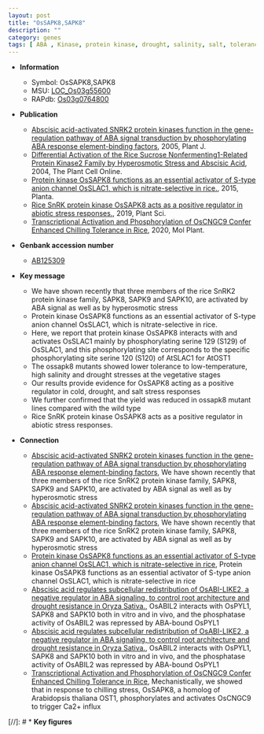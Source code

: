 ```yaml
---
layout: post
title: "OsSAPK8,SAPK8"
description: ""
category: genes
tags: [ ABA , Kinase, protein kinase, drought, salinity, salt, tolerance, yield, abiotic stress, vegetative, salt stress, stress, biotic stress, drought stress, stress response, kinase]
---
```


* **Information**  
    + Symbol: OsSAPK8,SAPK8  
    + MSU: [LOC_Os03g55600](http://rice.plantbiology.msu.edu/cgi-bin/ORF_infopage.cgi?orf=LOC_Os03g55600)  
    + RAPdb: [Os03g0764800](http://rapdb.dna.affrc.go.jp/viewer/gbrowse_details/irgsp1?name=Os03g0764800)  

* **Publication**  
    + [Abscisic acid-activated SNRK2 protein kinases function in the gene-regulation pathway of ABA signal transduction by phosphorylating ABA response element-binding factors](http://www.ncbi.nlm.nih.gov/pubmed?term=Abscisic+acid-activated+SNRK2+protein+kinases+function+in+the+gene-regulation+pathway+of+ABA+signal+transduction+by+phosphorylating+ABA+response+element-binding+factors%5BTitle%5D), 2005, Plant J.
    + [Differential Activation of the Rice Sucrose Nonfermenting1-Related Protein Kinase2 Family by Hyperosmotic Stress and Abscisic Acid](http://www.ncbi.nlm.nih.gov/pubmed?term=Differential+Activation+of+the+Rice+Sucrose+Nonfermenting1-Related+Protein+Kinase2+Family+by+Hyperosmotic+Stress+and+Abscisic+Acid%5BTitle%5D), 2004, The Plant Cell Online.
    + [Protein kinase OsSAPK8 functions as an essential activator of S-type anion channel OsSLAC1, which is nitrate-selective in rice.](http://www.ncbi.nlm.nih.gov/pubmed?term=Protein+kinase+OsSAPK8+functions+as+an+essential+activator+of+S-type+anion+channel+OsSLAC1,+which+is+nitrate-selective+in+rice.%5BTitle%5D), 2015, Planta.
    + [Rice SnRK protein kinase OsSAPK8 acts as a positive regulator in abiotic stress responses.](http://www.ncbi.nlm.nih.gov/pubmed?term=Rice+SnRK+protein+kinase+OsSAPK8+acts+as+a+positive+regulator+in+abiotic+stress+responses.%5BTitle%5D), 2019, Plant Sci.
    + [Transcriptional Activation and Phosphorylation of OsCNGC9 Confer Enhanced Chilling Tolerance in Rice](http://www.ncbi.nlm.nih.gov/pubmed?term=Transcriptional+Activation+and+Phosphorylation+of+OsCNGC9+Confer+Enhanced+Chilling+Tolerance+in+Rice%5BTitle%5D), 2020, Mol Plant.

* **Genbank accession number**  
    + [AB125309](http://www.ncbi.nlm.nih.gov/nuccore/AB125309)

* **Key message**  
    + We have shown recently that three members of the rice SnRK2 protein kinase family, SAPK8, SAPK9 and SAPK10, are activated by ABA signal as well as by hyperosmotic stress
    + Protein kinase OsSAPK8 functions as an essential activator of S-type anion channel OsSLAC1, which is nitrate-selective in rice.
    + Here, we report that protein kinase OsSAPK8 interacts with and activates OsSLAC1 mainly by phosphorylating serine 129 (S129) of OsSLAC1, and this phosphorylating site corresponds to the specific phosphorylating site serine 120 (S120) of AtSLAC1 for AtOST1
    + The ossapk8 mutants showed lower tolerance to low-temperature, high salinity and drought stresses at the vegetative stages
    + Our results provide evidence for OsSAPK8 acting as a positive regulator in cold, drought, and salt stress responses
    + We further confirmed that the yield was reduced in ossapk8 mutant lines compared with the wild type
    + Rice SnRK protein kinase OsSAPK8 acts as a positive regulator in abiotic stress responses.

* **Connection**  
    + [Abscisic acid-activated SNRK2 protein kinases function in the gene-regulation pathway of ABA signal transduction by phosphorylating ABA response element-binding factors](http://www.ncbi.nlm.nih.gov/pubmed?term=Abscisic+acid-activated+SNRK2+protein+kinases+function+in+the+gene-regulation+pathway+of+ABA+signal+transduction+by+phosphorylating+ABA+response+element-binding+factors%5BTitle%5D), We have shown recently that three members of the rice SnRK2 protein kinase family, SAPK8, SAPK9 and SAPK10, are activated by ABA signal as well as by hyperosmotic stress
    + [Abscisic acid-activated SNRK2 protein kinases function in the gene-regulation pathway of ABA signal transduction by phosphorylating ABA response element-binding factors](http://www.ncbi.nlm.nih.gov/pubmed?term=Abscisic+acid-activated+SNRK2+protein+kinases+function+in+the+gene-regulation+pathway+of+ABA+signal+transduction+by+phosphorylating+ABA+response+element-binding+factors%5BTitle%5D), We have shown recently that three members of the rice SnRK2 protein kinase family, SAPK8, SAPK9 and SAPK10, are activated by ABA signal as well as by hyperosmotic stress
    + [Protein kinase OsSAPK8 functions as an essential activator of S-type anion channel OsSLAC1, which is nitrate-selective in rice](http://www.ncbi.nlm.nih.gov/pubmed?term=Protein+kinase+OsSAPK8+functions+as+an+essential+activator+of+S-type+anion+channel+OsSLAC1,+which+is+nitrate-selective+in+rice%5BTitle%5D), Protein kinase OsSAPK8 functions as an essential activator of S-type anion channel OsSLAC1, which is nitrate-selective in rice
    + [Abscisic acid regulates subcellular redistribution of OsABI-LIKE2, a negative regulator in ABA signaling, to control root architecture and drought resistance in Oryza Sativa.](http://www.ncbi.nlm.nih.gov/pubmed?term=Abscisic+acid+regulates+subcellular+redistribution+of+OsABI-LIKE2,+a+negative+regulator+in+ABA+signaling,+to+control+root+architecture+and+drought+resistance+in+Oryza+Sativa.%5BTitle%5D), OsABIL2 interacts with OsPYL1, SAPK8 and SAPK10 both in vitro and in vivo, and the phosphatase activity of OsABIL2 was repressed by ABA-bound OsPYL1
    + [Abscisic acid regulates subcellular redistribution of OsABI-LIKE2, a negative regulator in ABA signaling, to control root architecture and drought resistance in Oryza Sativa.](http://www.ncbi.nlm.nih.gov/pubmed?term=Abscisic+acid+regulates+subcellular+redistribution+of+OsABI-LIKE2,+a+negative+regulator+in+ABA+signaling,+to+control+root+architecture+and+drought+resistance+in+Oryza+Sativa.%5BTitle%5D), OsABIL2 interacts with OsPYL1, SAPK8 and SAPK10 both in vitro and in vivo, and the phosphatase activity of OsABIL2 was repressed by ABA-bound OsPYL1
    + [Transcriptional Activation and Phosphorylation of OsCNGC9 Confer Enhanced Chilling Tolerance in Rice](http://www.ncbi.nlm.nih.gov/pubmed?term=Transcriptional+Activation+and+Phosphorylation+of+OsCNGC9+Confer+Enhanced+Chilling+Tolerance+in+Rice%5BTitle%5D),  Mechanistically, we showed that in response to chilling stress, OsSAPK8, a homolog of Arabidopsis thaliana OST1, phosphorylates and activates OsCNGC9 to trigger Ca2+ influx

[//]: # * **Key figures**  


